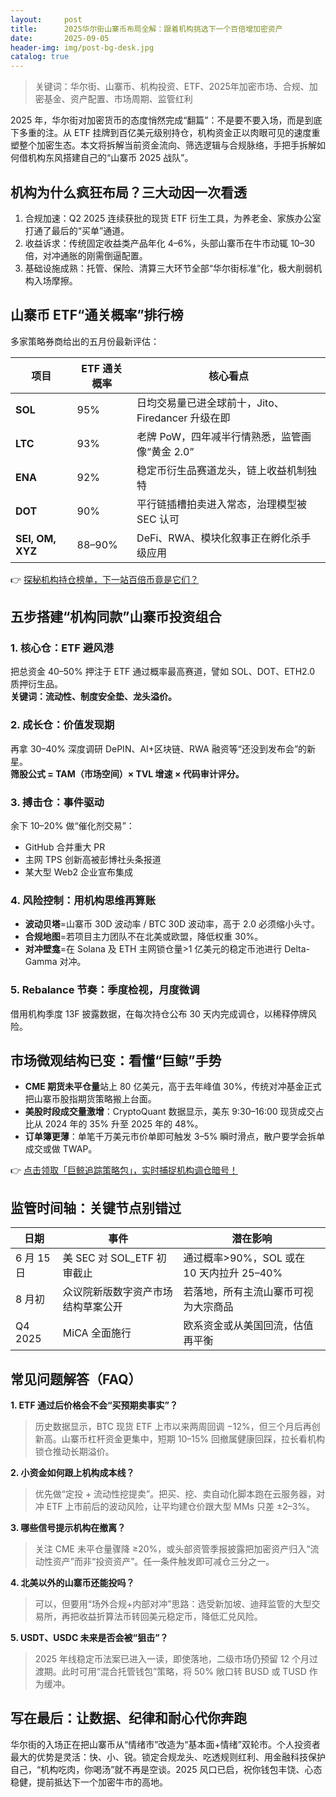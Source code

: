```yaml
---
layout:     post
title:      2025华尔街山寨币布局全解：跟着机构挑选下一个百倍增加密资产
date:       2025-09-05
header-img: img/post-bg-desk.jpg
catalog: true
---
```


> 关键词：华尔街、山寨币、机构投资、ETF、2025年加密市场、合规、加密基金、资产配置、市场周期、监管红利

2025 年，华尔街对加密货币的态度悄然完成“翻篇”：不是要不要入场，而是到底下多重的注。从 ETF 挂牌到百亿美元级别持仓，机构资金正以肉眼可见的速度重塑整个加密生态。本文将拆解当前资金流向、筛选逻辑与合规脉络，手把手拆解如何借机构东风搭建自己的“山寨币 2025 战队”。

## 机构为什么疯狂布局？三大动因一次看透

1. 合规加速：Q2 2025 连续获批的现货 ETF 衍生工具，为养老金、家族办公室打通了最后的“买单”通道。  
2. 收益诉求：传统固定收益类产品年化 4–6%，头部山寨币在牛市动辄 10–30 倍，对冲通胀的刚需倒逼配置。  
3. 基础设施成熟：托管、保险、清算三大环节全部“华尔街标准”化，极大削弱机构入场摩擦。

## 山寨币 ETF“通关概率”排行榜

多家策略券商给出的五月份最新评估：

| 项目 | ETF 通关概率 | 核心看点 |
| --- | --- | --- |
| **SOL** | 95% | 日均交易量已进全球前十，Jito、Firedancer 升级在即 |
| **LTC** | 93% | 老牌 PoW，四年减半行情熟悉，监管画像“黄金 2.0” |
| **ENA** | 92% | 稳定币衍生品赛道龙头，链上收益机制独特 |
| **DOT** | 90% | 平行链插槽拍卖进入常态，治理模型被 SEC 认可 |
| **SEI, OM, XYZ** | 88–90% | DeFi、RWA、模块化叙事正在孵化杀手级应用 |

👉 [探秘机构持仓榜单，下一站百倍币竟是它们？](https://okxdog.com/)

## 五步搭建“机构同款”山寨币投资组合

### 1. 核心仓：ETF 避风港  
   把总资金 40–50% 押注于 ETF 通过概率最高赛道，譬如 SOL、DOT、ETH2.0 质押衍生品。  
   **关键词：流动性、制度安全垫、龙头溢价。**

### 2. 成长仓：价值发现期  
   再拿 30–40% 深度调研 DePIN、AI+区块链、RWA 融资等“还没到发布会”的新星。  
   **筛股公式 = TAM（市场空间）× TVL 增速 × 代码审计评分。**

### 3. 搏击仓：事件驱动  
   余下 10–20% 做“催化剂交易”：  
   - GitHub 合并重大 PR  
   - 主网 TPS 创新高被彭博社头条报道  
   - 某大型 Web2 企业宣布集成

### 4. 风险控制：用机构思维再算账  
   - **波动贝塔**=山寨币 30D 波动率 / BTC 30D 波动率，高于 2.0 必须缩小头寸。  
   - **合规地图**=若项目主力团队不在北美或欧盟，降低权重 30%。  
   - **对冲壁龛**=在 Solana 及 ETH 主网锁仓量>1 亿美元的稳定币池进行 Delta-Gamma 对冲。

### 5. Rebalance 节奏：季度检视，月度微调  
   借用机构季度 13F 披露数据，在每次持仓公布 30 天内完成调仓，以稀释停牌风险。

## 市场微观结构已变：看懂“巨鲸”手势

- **CME 期货未平仓量**站上 80 亿美元，高于去年峰值 30%，传统对冲基金正式把山寨币股指期货策略搬上台面。  
- **美股时段成交量激增**：CryptoQuant 数据显示，美东 9:30–16:00 现货成交占比从 2024 年的 35% 升至 2025 年的 48%。  
- **订单簿更薄**：单笔千万美元市价单即可触发 3–5% 瞬时滑点，散户要学会拆单成交或做 TWAP。

👉 [点击领取「巨鲸追踪策略包」，实时捕捉机构调仓暗号！](https://okxdog.com/)

## 监管时间轴：关键节点别错过

| 日期 | 事件 | 潜在影响 |
| --- | --- | --- |
| 6 月 15 日 | 美 SEC 对 SOL_ETF 初审截止 | 通过概率>90%，SOL 或在 10 天内拉升 25–40% |
| 8 月初 | 众议院新版数字资产市场结构草案公开 | 若落地，所有主流山寨币可视为大宗商品 |
| Q4 2025 | MiCA 全面施行 | 欧系资金或从美国回流，估值再平衡 |

## 常见问题解答（FAQ）

**1. ETF 通过后价格会不会“买预期卖事实”？**  
> 历史数据显示，BTC 现货 ETF 上市以来两周回调 −12%，但三个月后再创新高。山寨币杠杆资金更集中，短期 10–15% 回撤属健康回踩，拉长看机构锁仓推动长期溢价。

**2. 小资金如何跟上机构成本线？**  
> 优先做“定投 + 流动性挖提卖”。把买、挖、卖自动化脚本跑在云服务器，对冲 ETF 上市前后的波动风险，让平均建仓价跟大型 MMs 只差 ±2–3%。

**3. 哪些信号提示机构在撤离？**  
> 关注 CME 未平仓量骤降 ≥20%，或头部资管季报披露把加密资产归入“流动性资产”而非“投资资产”。任一条件触发即可减仓三分之一。

**4. 北美以外的山寨币还能投吗？**  
> 可以，但要用“场外合规+内部对冲”思路：选受新加坡、迪拜监管的大型交易所，再把收益折算法币转回美元稳定币，降低汇兑风险。

**5. USDT、USDC 未来是否会被“狙击”？**  
> 2025 年线稳定币法案已进入一读，即使落地，二级市场仍预留 12 个月过渡期。此时可用“混合托管钱包”策略，将 50% 敞口转 BUSD 或 TUSD 作为缓冲。

## 写在最后：让数据、纪律和耐心代你奔跑

华尔街的入场正在把山寨币从“情绪市”改造为“基本面+情绪”双轮市。个人投资者最大的优势是灵活：快、小、锐。锁定合规龙头、吃透规则红利、用金融科技保护自己，“机构吃肉，你喝汤”就不再是空谈。2025 风口已启，祝你钱包丰饶、心态稳健，提前抵达下一个加密牛市的高地。